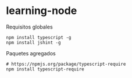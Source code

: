 learning-node
=============


Requisitos globales

    npm install typescript -g
    npm install jshint -g
	
Paquetes agregados

    # https://npmjs.org/package/typescript-require
    npm install typescript-require